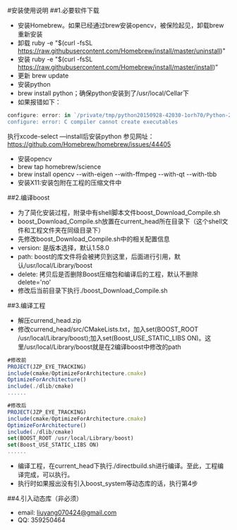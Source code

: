 #安装使用说明
##1.必要软件下载
* 安装Homebrew。如果已经通过brew安装opencv，被保险起见，卸载brew重新安装
* 卸载 ruby -e "$(curl -fsSL https://raw.githubusercontent.com/Homebrew/install/master/uninstall)"
* 安装 ruby -e "$(curl -fsSL https://raw.githubusercontent.com/Homebrew/install/master/install)”
* 更新 brew update
* 安装python
* brew install python；确保python安装到了/usr/local/Cellar下
* 如果报错如下：
```javascript
configure: error: in `/private/tmp/python20150928-42030-1orh70/Python-2.7.10':
configure: error: C compiler cannot create executables
```
执行xcode-select —install后安装python
参见网址：https://github.com/Homebrew/homebrew/issues/44405
* 安装opencv
* brew tap homebrew/science
* brew install opencv --with-eigen --with-ffmpeg --with-qt --with-tbb
* 安装X11:安装包附在工程的压缩文件中 

##2.编译boost
* 为了简化安装过程，附录中有shell脚本文件boost_Download_Compile.sh
* boost_Download_Compile.sh放置在current_head所在目录下（这个shell文件和工程文件夹在同级目录下）
* 先修改boost_Download_Compile.sh中的相关配置信息
* version: 是版本选择，默认1.58.0
* path: boost的库文件将会被拷贝到这里，后面进行引用，默认/usr/local/Library/boost
* delete: 拷贝后是否删除Boost压缩包和编译后的工程，默认不删除delete='no'
* 修改后当前目录下执行./boost_Download_Compile.sh

##3.编译工程
* 解压currend_head.zip
* 修改currend_head/src/CMakeLists.txt，加入set(BOOST_ROOT /usr/local/Library/boost);加入set(Boost_USE_STATIC_LIBS ON)。这里/usr/local/Library/boost就是在2编译boost中修改的path
```javascript
#修改前
PROJECT(JZP_EYE_TRACKING)
include(cmake/OptimizeForArchitecture.cmake)
OptimizeForArchitecture()
include(./dlib/cmake)
......
```
```javascript
#修改后
PROJECT(JZP_EYE_TRACKING)
include(cmake/OptimizeForArchitecture.cmake)
OptimizeForArchitecture()
include(./dlib/cmake)
set(BOOST_ROOT /usr/local/Library/boost)
set(Boost_USE_STATIC_LIBS ON)
......
```
* 编译工程，在current_head下执行./directbuild.sh进行编译。至此，工程编译完成，可以执行。
* 执行时如果报出没有引入boost_system等动态库的话，执行第4步

##4.引入动态库（非必须）


* email: <liuyang070424@gmail.com>
* QQ: 359250464



